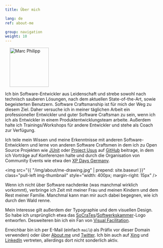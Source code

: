 ```yaml
---
title: Über mich

lang: de
ref: about-me

group: navigation
weight: 10
---
```


<img src="https://secure.gravatar.com/avatar/956c7d246841e8507a1e1b96842994db?s=256" alt="Marc Philipp" class="pull-right img-circle" style="margin-left: 15px; width:128px; height:128px;" />

Ich bin Software-Entwickler aus Leidenschaft und strebe sowohl nach technisch sauberen Lösungen, nach dem aktuellen State-of-the-Art, sowie begeisterten Benutzern. Software Craftsmanship ist für mich der Weg zu diesem Ziel. Daher versuche ich in meiner täglichen Arbeit ein professioneller Entwickler und guter Software Craftsman zu sein, wenn ich ich als Entwickler in einem Produktentwicklungsteam arbeite. Außerdem halte ich Trainings/Workshops für andere Entwickler und stehe als Coach zur Verfügung.

Ich teile mein Wissen und meine Erkenntnisse mit anderen Software-Entwicklern und lerne von anderen Software Craftsmen in dem ich zu Open Source Projekten wie [JUnit](http://www.junit.org) oder [Project Usus](http://projectusus.org) auf [GitHub](http://www.github.com/marcphilipp) beitrage, in dem ich Vorträge auf Konferenzen halte und durch die Organisation von Community Events wie etwa den [XP Days Germany](http://www.xpdays.de).

<img src="{{ "/img/about/me-drawing.jpg" | prepend: site.baseurl }}" class="pull-left img-thumbnail" style="width: 400px; margin-right: 15px" />

Wenn ich nicht über Software nachdenke (was manchmal wirklich vorkommt), verbringe ich Zeit mit meiner Frau und meinen Kindern und dem Rest meiner Familie. Manchmal kann man mir auch dabei begegnen, wie ich durch den Wald renne.

Mein Interesse gilt außerdem der Typographie und dem visuellen Design. So habe ich ursprünglich etwa das [SoCraTes](http://www.socrates-conference.de)/[Softwerkskammer](http://www.softwerkskammer.org)-Logo entworfen. Desweiteren bin ich ein Fan von [Visual Facilitation](http://www.kommunikationslotsen.de/visual-facilitating/).

Erreichbar bin ich per E-Mail (einfach `mail@` als Präfix vor dieser Domain verwenden) oder über [About.me](http://about.me/marcphilipp) und [Twitter](http://www.twitter.com/marcphilipp). Ich bin auch auf [Xing](https://www.xing.com/profile/Marc_Philipp9) und [LinkedIn](http://www.linkedin.com/in/marcphilipp) vertreten, allerdings dort nicht sonderlich aktiv.
